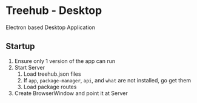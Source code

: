 # Treehub - Desktop
Electron based Desktop Application

## Startup

1. Ensure only 1 version of the app can run
1. Start Server
    1. Load treehub.json files
    1. If `app`, `package-manager`, `api`, and `what` are not installed, go get them
    1. Load package routes
1. Create BrowserWindow and point it at Server
